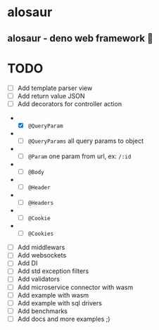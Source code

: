 # alosaur
alosaur - deno web framework 🦖
---

# TODO

* [ ] Add template parser view
* [ ] Add return value JSON
* [ ] Add decorators for controller action 
* * [x] `@QueryParam`
* * [ ] `@QueryParams` all query params to object
* * [ ] `@Param` one param from url, ex: `/:id`
* * [ ] `@Body`
* * [ ] `@Header`
* * [ ] `@Headers`
* * [ ] `@Cookie`
* * [ ] `@Cookies`
* [ ] Add middlewars
* [ ] Add websockets
* [ ] Add DI
* [ ] Add std exception filters
* [ ] Add validators
* [ ] Add microservice connector with wasm
* [ ] Add example with wasm
* [ ] Add example with sql drivers
* [ ] Add benchmarks
* [ ] Add docs and more examples ;)
